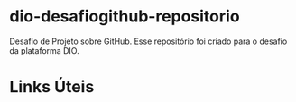# dio-desafiogithub-repositorio
Desafio de Projeto sobre GitHub. Esse repositório foi criado para o desafio da plataforma DIO.

# Links Úteis
